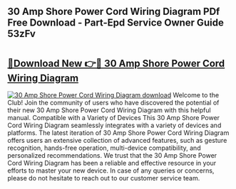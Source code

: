 ## 30 Amp Shore Power Cord Wiring Diagram PDf Free Download - Part-Epd Service Owner Guide 53zFv

# <h2><a href="http://dfmbs2i.blite.top/?on=30+Amp+Shore+Power+Cord+Wiring+Diagram">🔗Download New 👉🔴 30 Amp Shore Power Cord Wiring Diagram</a></h2>

[![30 Amp Shore Power Cord Wiring Diagram download](https://i.imgur.com/lujVjoI.png)](http://dfmbs2i.blite.top/?on=30+Amp+Shore+Power+Cord+Wiring+Diagram)
Welcome to the Club! Join the community of users who have discovered the potential of their new 30 Amp Shore Power Cord Wiring Diagram with this helpful manual. Compatible with a Variety of Devices This 30 Amp Shore Power Cord Wiring Diagram seamlessly integrates with a variety of devices and platforms. The latest iteration of 30 Amp Shore Power Cord Wiring Diagram offers users an extensive collection of advanced features, such as gesture recognition, hands-free operation, multi-device compatibility, and personalized recommendations. We trust that the 30 Amp Shore Power Cord Wiring Diagram has been a reliable and effective resource in your efforts to master your new device. In case of any queries or concerns, please do not hesitate to reach out to our customer service team.
